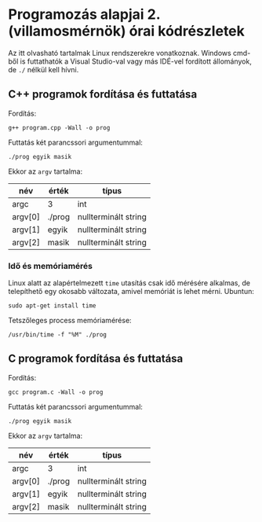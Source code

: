 # Programozás alapjai 2. (villamosmérnök) órai kódrészletek

Az itt olvasható tartalmak Linux rendszerekre vonatkoznak.
Windows cmd-ből is futtathatók a Visual Studio-val vagy más IDÉ-vel fordított állományok, de `./` nélkül kell hívni.

## C++ programok fordítása és futtatása

Fordítás:

    g++ program.cpp -Wall -o prog

Futtatás két parancssori argumentummal:

    ./prog egyik masik

Ekkor az `argv` tartalma:

| név | érték | típus |
| ----- | ----- | ----- |
| argc | 3 | int |
| argv[0] | ./prog | nullterminált string |
| argv[1] | egyik | nullterminált string |
| argv[2] | masik | nullterminált string |

### Idő és memóriamérés

Linux alatt az alapértelmezett `time` utasítás csak idő mérésére alkalmas, de telepíthető egy okosabb változata, amivel memóriát is lehet mérni.
Ubuntun:

    sudo apt-get install time

Tetszőleges process memóriamérése:

    /usr/bin/time -f "%M" ./prog

## C programok fordítása és futtatása

Fordítás:

    gcc program.c -Wall -o prog

Futtatás két parancssori argumentummal:

    ./prog egyik masik

Ekkor az `argv` tartalma:

| név | érték | típus |
| ----- | ----- | ----- |
| argc | 3 | int |
| argv[0] | ./prog | nullterminált string |
| argv[1] | egyik | nullterminált string |
| argv[2] | masik | nullterminált string |
